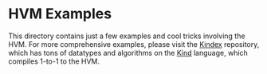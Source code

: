 HVM Examples
============

This directory contains just a few examples and cool tricks involving the HVM.
For more comprehensive examples, please visit the
[Kindex](https://github.com/higherorderco/kindex) repository, which has tons of
datatypes and algorithms on the [Kind](https://github.com/higherorderco/kind)
language, which compiles 1-to-1 to the HVM.
